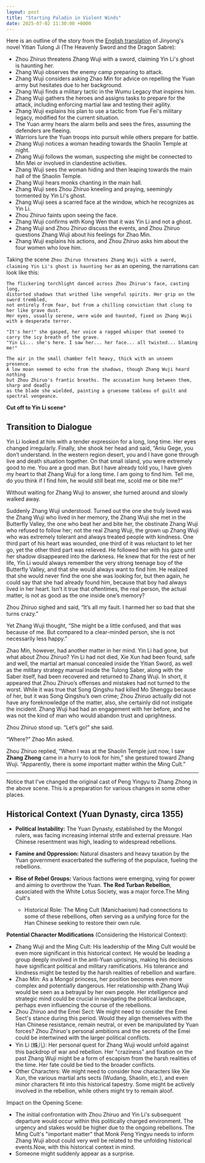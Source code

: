 ```yaml
---
layout: post
title: "Starting Paladin in Violent Winds"
date: 2025-07-02 11:30:00 +0000
---
```


Here is an outline of the story from the [English translation](https://foxswuxia.wordpress.com/condor-trilogy-heaven-sword-dragon-saber/yttlj-chapter-40/) of Jinyong's novel Yitian Tulong Ji (The Heavenly Sword and the Dragon Sabre):

- Zhou Zhiruo threatens Zhang Wuji with a sword, claiming Yin Li's ghost is haunting her.
- Zhang Wuji observes the enemy camp preparing to attack.
- Zhang Wuji considers asking Zhao Min for advice on repelling the Yuan army but hesitates due to her background.
- Zhang Wuji finds a military tactic in the Wumu Legacy that inspires him.
- Zhang Wuji gathers the heroes and assigns tasks to prepare for the attack, including enforcing martial law and testing their agility.
- Zhang Wuji explains his plan to use a tactic from Yue Fei's military legacy, modified for the current situation.
- The Yuan army hears the alarm bells and sees the fires, assuming the defenders are fleeing.
- Warriors lure the Yuan troops into pursuit while others prepare for battle.
- Zhang Wuji notices a woman heading towards the Shaolin Temple at night.
- Zhang Wuji follows the woman, suspecting she might be connected to Min Mei or involved in clandestine activities.
- Zhang Wuji sees the woman hiding and then leaping towards the main hall of the Shaolin Temple.
- Zhang Wuji hears monks chanting in the main hall.
- Zhang Wuji sees Zhou Zhiruo kneeling and praying, seemingly tormented by Yin Li's ghost.
- Zhang Wuji sees a scarred face at the window, which he recognizes as Yin Li.
- Zhou Zhiruo faints upon seeing the face.
- Zhang Wuji confirms with Kong Wen that it was Yin Li and not a ghost.
- Zhang Wuji and Zhou Zhiruo discuss the events, and Zhou Zhiruo questions Zhang Wuji about his feelings for Zhao Min.
- Zhang Wuji explains his actions, and Zhou Zhiruo asks him about the four women who love him.

Taking the scene `Zhou Zhiruo threatens Zhang Wuji with a sword, claiming Yin Li's ghost is haunting her` as an opening, the narrations can look like this:

```text
The flickering torchlight danced across Zhou Zhiruo's face, casting long,
distorted shadows that writhed like vengeful spirits. Her grip on the sword trembled,
not entirely from fear, but from a chilling conviction that clung to her like grave dust.
Her eyes, usually serene, were wide and haunted, fixed on Zhang Wuji with a desperate terror.

"It's her!" she gasped, her voice a ragged whisper that seemed to carry the icy breath of the grave.
"Yin Li... she's here. I saw her... her face... all twisted... blaming me!"

The air in the small chamber felt heavy, thick with an unseen presence.
A low moan seemed to echo from the shadows, though Zhang Wuji heard nothing
but Zhou Zhiruo's frantic breaths. The accusation hung between them, sharp and deadly
as the blade she wielded, painting a gruesome tableau of guilt and spectral vengeance.
```
**Cut off to Yin Li scene***

## Transition to Dialogue

Yin Li looked at him with a tender expression for a long, long time.
Her eyes changed irregularly. Finally, she shook her head and said,
“Aniu Gege, you don’t understand. In the western region desert, you and I
have gone through live and death situation together. On that small
island, you were extremely good to me. You are a good man. But I have
already told you, I have given my heart to that Zhang Wuji for a long
time. I am going to find him. Tell me, do you think if I find him, he
would still beat me, scold me or bite me?”

Without waiting for Zhang Wuji to answer, she turned around and slowly walked away.

Suddenly Zhang Wuji understood. Turned out the one she truly loved
was the Zhang Wuji who lived in her memory, the Zhang Wuji she met in
the Butterfly Valley, the one who beat her and bite her, the obstinate
Zhang Wuji who refused to follow her; not the real Zhang Wuji, the grown
up Zhang Wuji who was extremely tolerant and always treated people with
kindness. One third part of his heart was wounded, one third of it was
reluctant to let her go, yet the other third part was relieved. He
followed her with his gaze until her shadow disappeared into the
darkness. He knew that for the rest of her life, Yin Li would always
remember the very strong teenage boy of the Butterfly Valley, and that
she would always want to find him. He realized that she would never find
the one she was looking for, but then again, he could say that she had
already found him, because that boy had always lived in her heart. Isn’t
it true that oftentimes, the real person, the actual matter, is not as
good as the one inside one’s memory?

Zhou Zhiruo sighed and said, “It’s all my fault. I harmed her so bad that she turns crazy.”

Yet Zhang Wuji thought, “She might be a little confused, and that was
because of me. But compared to a clear-minded person, she is not
necessarily less happy.”

Zhao Min, however, had another matter in her mind. Yin Li had gone,
but what about Zhou Zhiruo? Yin Li had not died, Xie Xun had been found,
safe and well, the martial art manual concealed inside the Yitian
Sword, as well as the military strategy manual inside the Tulong Saber,
along with the Saber itself, had been recovered and returned to Zhang
Wuji. In short, it appeared that Zhou Zhiruo’s offenses and mistakes had
not turned to the worst. While it was true that Song Qingshu had killed
Mo Shenggu because of her, but it was Song Qingshu’s own crime; Zhou
Zhiruo actually did not have any foreknowledge of the matter, also, she
certainly did not instigate the incident. Zhang Wuji had had an
engagement with her before, and he was not the kind of man who would
abandon trust and uprightness.

Zhou Zhiruo stood up. “Let’s go!” she said.

“Where?” Zhao Min asked.

Zhou Zhiruo replied, “When I was at the Shaolin Temple just now, I
saw **Zhang Zhong** came in a hurry to look for him,” she gestured
toward Zhang Wuji. “Apparently, there is some important matter within
the Ming Cult.”

----

Notice that I've changed the original cast of Peng Yingyu to Zhang Zhong
in the above scene. This is a preparation for various changes in some
other places.

## Historical Context (Yuan Dynasty, circa 1355)

- **Political Instability:** The Yuan Dynasty, established by the Mongol rulers, 
  was facing increasing internal strife and external pressure. Han Chinese resentment was high, 
  leading to widespread rebellions.

- **Famine and Oppression:** Natural disasters and heavy taxation by the Yuan government
  exacerbated the suffering of the populace, fueling the rebellions.

- **Rise of Rebel Groups:** Various factions were emerging, vying for power
  and aiming to overthrow the Yuan. **The Red Turban Rebellion**, associated with the White Lotus Society,
  was a major force.The Ming Cult's

  + Historical Role: The Ming Cult (Manichaeism) had connections to some of these rebellions,
    often serving as a unifying force for the Han Chinese seeking to restore their own rule.

**Potential Character Modifications** (Considering the Historical Context):

- Zhang Wuji and the Ming Cult: His leadership of the Ming Cult would be even more
  significant in this historical context. He would be leading a group deeply involved in the anti-Yuan uprisings,
  making his decisions have significant political and military ramifications. His tolerance and kindness might be
  tested by the harsh realities of rebellion and warfare.
- Zhao Min: As a Mongol princess, her position becomes even more complex and potentially dangerous.
  Her relationship with Zhang Wuji would be seen as a betrayal by her own people. Her intelligence and strategic mind
  could be crucial in navigating the political landscape, perhaps even influencing the course of the rebellions.
- Zhou Zhiruo and the Emei Sect: We might need to consider the Emei Sect's stance during this period.
  Would they align themselves with the Han Chinese resistance, remain neutral, or even be manipulated by Yuan forces?
  Zhou Zhiruo's personal ambitions and the secrets of the Emei could be intertwined with the larger political conflicts.
- Yin Li (蛛儿): Her personal quest for Zhang Wuji would unfold against this backdrop of war and rebellion.
  Her "craziness" and fixation on the past Zhang Wuji might be a form of escapism from the harsh realities of the time.
  Her fate could be tied to the broader conflicts.
- Other Characters: We might need to consider how characters like Xie Xun, the various martial arts sects (Wudang, Shaolin, etc.),
  and even minor characters fit into this historical tapestry. Some might be actively involved in the rebellion,
  while others might try to remain aloof.

Impact on the Opening Scene:

- The initial confrontation with Zhou Zhiruo and Yin Li's subsequent departure would occur within this politically
  charged environment. The urgency and stakes would be higher due to the ongoing rebellions. The Ming Cult's
  "important matter" that Monk Peng Yingyu needs to inform Zhang Wuji about could very well be related to the
  unfolding historical events.Now, with this historical context in mind.
- Someone might suddenly appear as a surprise.

